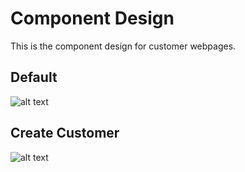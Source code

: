 # Component Design
This is the component design for customer webpages.

## Default

![alt text](./UI/CUSTOMERS_UI.png "CUSTOMER_UI")

## Create Customer

![alt text](./UI/CREATE_CUSTOMER_UI.png "CREATE_CUSTOMER_UI")